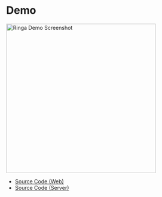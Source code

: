 # Demo

<a href="http://demo.ringajs.com" target="_blank">
  <img src="https://i.imgur.com/0izpmJ2.png" alt="Ringa Demo Screenshot" style="width: 400px;"/>
</a>

* [Source Code (Web)](https://github.com/jung-digital/ringa-example-react)
* [Source Code (Server)](https://github.com/jung-digital/ringa-example-server)

